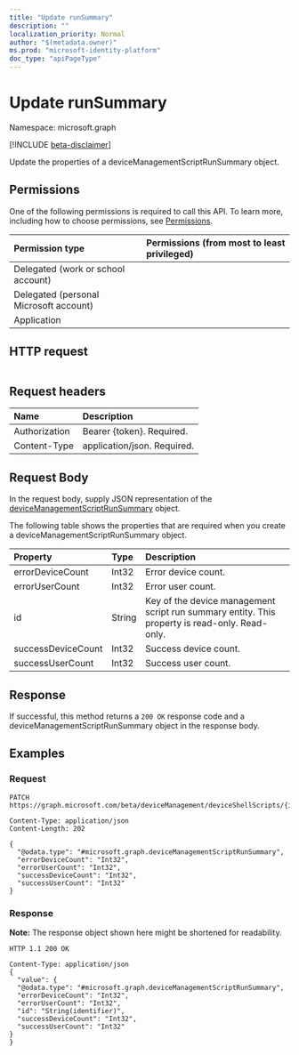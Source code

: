 ```yaml
---
title: "Update runSummary"
description: ""
localization_priority: Normal
author: "$(metadata.owner)"
ms.prod: "microsoft-identity-platform"
doc_type: "apiPageType"
---
```


# Update runSummary

Namespace: microsoft.graph

[!INCLUDE [beta-disclaimer](../../includes/beta-disclaimer.md)]

Update the properties of a deviceManagementScriptRunSummary object.

## Permissions

One of the following permissions is required to call this API. To learn more, including how to choose permissions, see [Permissions](/graph/permissions-reference).

| Permission type                        | Permissions (from most to least privileged) |
| :------------------------------------- | :------------------------------------------ |
| Delegated (work or school account)     |                                             |
| Delegated (personal Microsoft account) |                                             |
| Application                            |                                             |

## HTTP request

<!-- {
  "blockType": "ignored"
}
-->

```http

```

## Request headers

| Name          | Description                 |
| :------------ | :-------------------------- |
| Authorization | Bearer {token}. Required.   |
| Content-Type  | application/json. Required. |

## Request Body

In the request body, supply JSON representation of the [deviceManagementScriptRunSummary](../resources/intune-devicemanagementscriptrunsummary.md) object.

<!-- Actions and Functions -->

<!-- CRUD Methods -->

The following table shows the properties that are required when you create a deviceManagementScriptRunSummary object.

| Property           | Type   | Description                                                                                    |
| :----------------- | :----- | :--------------------------------------------------------------------------------------------- |
| errorDeviceCount   | Int32  | Error device count.                                                                            |
| errorUserCount     | Int32  | Error user count.                                                                              |
| id                 | String | Key of the device management script run summary entity. This property is read-only. Read-only. |
| successDeviceCount | Int32  | Success device count.                                                                          |
| successUserCount   | Int32  | Success user count.                                                                            |

## Response

If successful, this method returns a `200 OK` response code and a deviceManagementScriptRunSummary object in the response body.

## Examples

### Request

<!-- {
  "blockType": "request",
  "name": "update_runsummary"
}
-->

```http
PATCH https://graph.microsoft.com/beta/deviceManagement/deviceShellScripts/{id}/runSummary

Content-Type: application/json
Content-Length: 202

{
  "@odata.type": "#microsoft.graph.deviceManagementScriptRunSummary",
  "errorDeviceCount": "Int32",
  "errorUserCount": "Int32",
  "successDeviceCount": "Int32",
  "successUserCount": "Int32"
}

```

### Response

**Note:** The response object shown here might be shortened for readability.

<!-- {
  "blockType": "response",
  "truncated": true,
  "@odata.type": "microsoft.management.services.api.deviceManagementScriptRunSummary"
}
-->

```http
HTTP 1.1 200 OK

Content-Type: application/json
{
  "value": {
  "@odata.type": "#microsoft.graph.deviceManagementScriptRunSummary",
  "errorDeviceCount": "Int32",
  "errorUserCount": "Int32",
  "id": "String(identifier)",
  "successDeviceCount": "Int32",
  "successUserCount": "Int32"
}
}

```